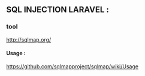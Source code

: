 ## SQL INJECTION LARAVEL :

### tool

http://sqlmap.org/



#### Usage :
https://github.com/sqlmapproject/sqlmap/wiki/Usage